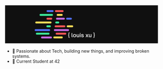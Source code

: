 <!-- Ref: https://stackoverflow.com/a/14494775/9160572 -->
![Header Image](https://github.com/louissxu/louissxu/blob/main/images/banner_photo.png?raw=true)

- 🤖 Passionate about Tech, building new things, and improving broken systems.
- 📘 Current Student at 42

<!--
**louissxu/louissxu** is a ✨ _special_ ✨ repository because its `README.md` (this file) appears on your GitHub profile.

Here are some ideas to get you started:

- 🔭 I’m currently working on ...
- 🌱 I’m currently learning ...
- 👯 I’m looking to collaborate on ...
- 🤔 I’m looking for help with ...
- 💬 Ask me about ...
- 📫 How to reach me: ...
- 😄 Pronouns: ...
- ⚡ Fun fact: ...
-->
